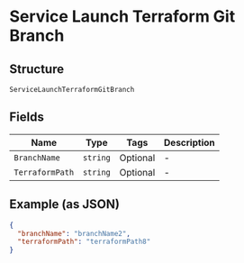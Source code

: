 
# Service Launch Terraform Git Branch

## Structure

`ServiceLaunchTerraformGitBranch`

## Fields

| Name | Type | Tags | Description |
|  --- | --- | --- | --- |
| `BranchName` | `string` | Optional | - |
| `TerraformPath` | `string` | Optional | - |

## Example (as JSON)

```json
{
  "branchName": "branchName2",
  "terraformPath": "terraformPath8"
}
```

